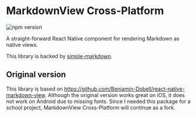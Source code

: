 # MarkdownView Cross-Platform

![npm version](https://img.shields.io/npm/v/react-native-markdown-view.svg)

A straight-forward React Native component for rendering Markdown as native views.

This library is backed by [simple-markdown](https://github.com/Khan/simple-markdown).

## Original version
This library is based on https://github.com/Benjamin-Dobell/react-native-markdown-view. Although the original version works great on iOS, it does not work on Android due to missing fonts. Since I needed this package for a school project, MarkdownView Cross-Platform will continue as a fork.